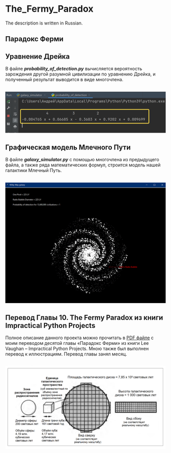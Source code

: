 # The_Fermy_Paradox
The description is written in Russian.

## Парадокс Ферми


## Уравнение Дрейка
В файле ___probability_of_detection.py___ вычисляется вероятность зарождения другой разумной цивилизации по уравнению Дрейка, и полученный результат выводится в виде многочлена.
##
![](https://github.com/andrewzubarev/The_Fermy_Paradox/blob/main/readme_assets/Picture_1.png)

## Графическая модель Млечного Пути
В файле ___galaxy_simulator.py___ с помощью многочлена из предыдущего файла, а также ряда математических формул, строится модель нашей галактики Млечный Путь.
##
![](https://github.com/andrewzubarev/The_Fermy_Paradox/blob/main/readme_assets/Picture_2.png)


## Перевод Главы 10. The Fermy Paradox из книги Impractical Python Projects
Полное описание данного проекта можно прочитать в [PDF файле](https://github.com/andrewzubarev/The_Fermy_Paradox/blob/main/The%20Fermy%20Paradox%20-%20Перевод%20с%20английского%20Андрея%20Зубарева.pdf) с моим переводом десятой главы «Парадокс Ферми» из книги Lee Vaughan – Impractical Python Projects. Мною также был выполнен перевод к иллюстрациям. Перевод главы занял месяц.
##
![](https://github.com/andrewzubarev/The_Fermy_Paradox/blob/main/readme_assets/Picture_3.png)

